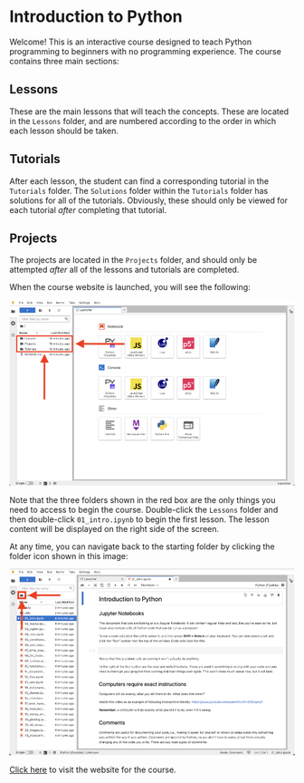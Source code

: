 # Introduction to Python

Welcome! This is an interactive course designed to teach Python programming to beginners with no programming experience. The course contains three main sections:

## Lessons

These are the main lessons that will teach the concepts. These are located in the `Lessons` folder, and are numbered according to the order in which each lesson should be taken.

## Tutorials

After each lesson, the student can find a corresponding tutorial in the `Tutorials` folder. The `Solutions` folder within the `Tutorials` folder has solutions for all of the tutorials. Obviously, these should only be viewed for each tutorial _after_ completing that tutorial.

## Projects

The projects are located in the `Projects` folder, and should only be attempted _after_ all of the lessons and tutorials are completed.

When the course website is launched, you will see the following:

![](https://github.com/bdavis222/python-course/blob/main/images/folders.png)

Note that the three folders shown in the red box are the only things you need to access to begin the course. Double-click the `Lessons` folder and then double-click `01_intro.ipynb` to begin the first lesson. The lesson content will be displayed on the right side of the screen.

At any time, you can navigate back to the starting folder by clicking the folder icon shown in this image:

![](https://github.com/bdavis222/python-course/blob/main/images/back.png)

<a href="https://bdavis222.github.io/python-course" target="_blank">Click here</a> to visit the website for the course.

